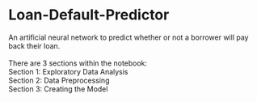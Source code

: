 # Loan-Default-Predictor
An artificial neural network to predict whether or not a borrower will pay back their loan. <br/> <br/>
There are 3 sections within the notebook: <br/>
Section 1: Exploratory Data Analysis <br/>
Section 2: Data Preprocessing <br/>
Section 3: Creating the Model <br/>  <br/>



